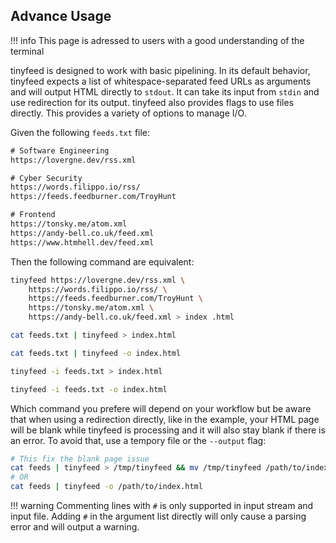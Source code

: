 
## Advance Usage

!!! info
    This page is adressed to users with a good understanding of the terminal

tinyfeed is designed to work with basic pipelining. In its default behavior, tinyfeed expects a list of whitespace-separated feed URLs as arguments and will output HTML directly to `stdout`. It can take its input from `stdin` and use redirection for its output. tinyfeed also provides flags to use files directly. This provides a variety of options to manage I/O.

Given the following `feeds.txt` file:

```txt
# Software Engineering
https://lovergne.dev/rss.xml

# Cyber Security
https://words.filippo.io/rss/
https://feeds.feedburner.com/TroyHunt

# Frontend
https://tonsky.me/atom.xml
https://andy-bell.co.uk/feed.xml
https://www.htmhell.dev/feed.xml
```
Then the following command are equivalent:
```bash
tinyfeed https://lovergne.dev/rss.xml \
    https://words.filippo.io/rss/ \
    https://feeds.feedburner.com/TroyHunt \
    https://tonsky.me/atom.xml \
    https://andy-bell.co.uk/feed.xml > index .html
```
```bash
cat feeds.txt | tinyfeed > index.html 
```
```bash
cat feeds.txt | tinyfeed -o index.html 
```
```bash
tinyfeed -i feeds.txt > index.html 
```
```bash
tinyfeed -i feeds.txt -o index.html
```

Which command you prefere will depend on your workflow but be aware that when using a redirection directly, like in the example, your HTML page will be blank while tinyfeed is processing and it will also stay blank if there is an error. To avoid that, use a tempory file or the `--output` flag: 

```bash
# This fix the blank page issue
cat feeds | tinyfeed > /tmp/tinyfeed && mv /tmp/tinyfeed /path/to/index.html
# OR
cat feeds | tinyfeed -o /path/to/index.html
```

!!! warning
    Commenting lines with `#` is only supported in input stream and input file. Adding `#` in the argument list directly will only cause a parsing error and will output a warning.
